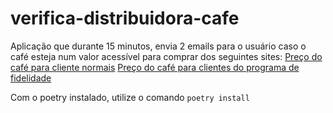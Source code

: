 # verifica-distribuidora-cafe

Aplicação que durante 15 minutos, envia 2 emails para o usuário caso o café esteja num valor acessível para comprar dos seguintes sites: 
[Preço do café para cliente normais](http://beans.itcarlow.ie/prices.html)
[Preço do café para clientes do programa de fidelidade](http://beans.itcarlow.ie/prices-loyalty.html)

Com o poetry instalado, utilize o comando `poetry install`
